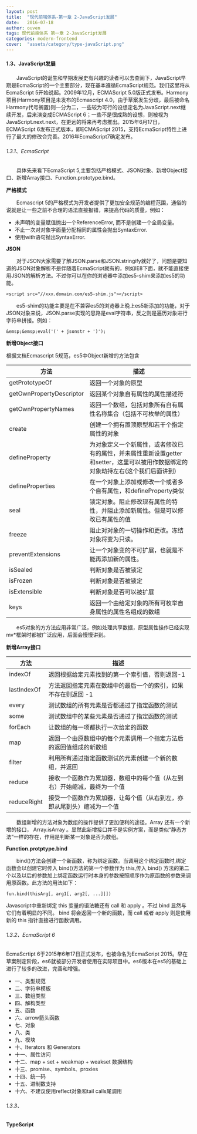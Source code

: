 ```yaml
---
layout: post
title:  "现代前端体系-第一章 2-JavaScript发展"
date:   2016-07-18
author: ouven
tags: 现代前端体系 第一章 2-JavaScript发展
categories: modern-frontend
cover:  "assets/category/type-javaScript.png"
---
```


#### 1.3、JavaScript发展

&emsp;&emsp;JavaScript的诞生和早期发展史有兴趣的读者可以去查阅下，JavaScript早期是EcmaScript的一个主要部分，现在基本遵循EcmaScript规范。我们这里将从EcmaScript 5开始说起。2009年12月，ECMAScript 5.0版正式发布。Harmony项目(Harmony项目是未发布的Ecmascript 4.0，由于草案发生分歧，最后被命名Harmony代号搁置)则一分为二，一些较为可行的设想定名为JavaScript.next继续开发，后来演变成ECMAScript 6；一些不是很成熟的设想，则被视为JavaScript.next.next，在更远的将来再考虑推出。2015年6月17日，ECMAScript 6发布正式版本，即ECMAScript 2015，支持EcmaScript特性上进行了最大的修改合完善。2016年EcmaScript7确定发布。

###### 1.3.1、EcmaScript

&emsp;&emsp;具体先来看下EcmaScript 5,主要包括严格模式、JSON对象、新增Object接口、新增Array接口、Function.prototype.bind。

**严格模式**

&emsp;&emsp;Ecmascript 5的严格模式为开发者提供了更加安全规范的编程范围，通俗的说就是让一些之前不合理的语法直接报错，来提高代码的质量，例如：

- 未声明的变量赋值抛出一个ReferenceError, 而不是创建一个全局变量。
- 不止一次对对象字面量分配相同的属性会抛出SyntaxError.
- 使用with语句抛出SyntaxError.

**JSON**

&emsp;&emsp;对于JSON大家需要了解JSON.parse和JSON.stringify就好了，问题是要知道的JSON对象解析不是伴随着EcmaScript就有的，例如IE8下面，就不能直接使用JSON的解析方法。不过你可以在你的浏览器中添加es5-shim来添加es5的功能。

```
<script src="//xxx.domain.com/es5-shim.js"></script>
```

&emsp;&emsp;es5-shim的功能主要是在不兼容es5的浏览器上晚上es5新添加的功能，对于JSON对象来说，JSON.parse实现的思路是eval字符串，反之则是遍历对象进行字符串拼接。例如：

```
&emsp;&emsp;eval('(' + jsonstr + ')');
```

**新增Object接口**

根据文档Ecmascript 5规范，es5中Object新增的方法包含

|方法|描述|
|---|---|
|getPrototypeOf|返回一个对象的原型|
|getOwnPropertyDescriptor|返回某个对象自有属性的属性描述符|
|getOwnPropertyNames|返回一个数组，包括对象所有自有属性名称集合（包括不可枚举的属性）|
|create|创建一个拥有置顶原型和若干个指定属性的对象|
|defineProperty|为对象定义一个新属性，或者修改已有的属性，并未属性重新设置getter和setter，这里可以被用作数据绑定的对象劫持左右(这个我们后面讲到)|
|defineProperties|在一个对象上添加或修改一个或者多个自有属性，和defineProperty类似|
|seal|锁定对象。阻止修改现有属性的特性，并阻止添加新属性。但是可以修改已有属性的值|
|freeze|阻止对对象的一切操作和更改。冻结对象将变为只读。|
|preventExtensions|让一个对象变的不可扩展，也就是不能再添加新的属性。|
|isSealed|判断对象是否被锁定|
|isFrozen|判断对象是否被锁定|
|isExtensible|判断对象是否可以被扩展 |
|keys|返回一个由给定对象的所有可枚举自身属性的属性名组成的数组 |

&emsp;&emsp;es5对象的方方法应用非常广泛，例如处理共享数据，原型属性操作已经实现mv*框架时都被广泛应用，后面会慢慢讲到。

**新增Array接口**

|方法|描述|
|---|---|
|indexOf|返回根据给定元素找到的第一个索引值，否则返回-1|
|lastIndexOf|方法返回指定元素在数组中的最后一个的索引，如果不存在则返回 -1|
|every|测试数组的所有元素是否都通过了指定函数的测试|
|some|测试数组中的某些元素是否通过了指定函数的测试|
|forEach|让数组的每一项都执行一次给定的函数|
|map|返回一个由原数组中的每个元素调用一个指定方法后的返回值组成的新数组|
|filter|利用所有通过指定函数测试的元素创建一个新的数组，并返回|
|reduce|接收一个函数作为累加器，数组中的每个值（从左到右）开始缩减，最终为一个值|
|reduceRight|接受一个函数作为累加器，让每个值（从右到左，亦即从尾到头）缩减为一个值|

&emsp;&emsp;数组新增的方法对象为数组的操作提供了更加便利的途径。Array 还有一个新增的接口， Array.isArray 。显然此新增接口并不是实例方案，而是类似“静态方法”一样的存在，作用是判断某一对象是否为数组。

**Function.protptype.bind**

&emsp;&emsp;bind()方法会创建一个新函数，称为绑定函数。当调用这个绑定函数时,绑定函数会以创建它时传入 bind()方法的第一个参数作为 this,传入 bind() 方法的第二个以及以后的参数加上绑定函数运行时本身的参数按照顺序作为原函数的参数来调用原函数。此方法的用法如下：

```
fun.bind(thisArg[, arg1[, arg2[, ...]]])
```

Javascript中重新绑定 this 变量的语法糖还有 call 和 apply 。不过 bind 显然与它们有着明显的不同。 bind 将会返回一个新的函数，而 call 或者 apply 则是使用新的 this 指针直接进行函数调用。

###### 1.3.2、EcmaScript 6

EcmaScrtipt 6于2015年6年17日正式发布，也被命名为EcmaScript 2015。早在草案制定阶段，es6就被部分开发者使用在实际项目中。es6版本在es5的基础上进行了较多的改进，完善和增强。

* 一、类型规范
* 二、字符串模板
* 三、数组类型
* 四、解构类型
* 五、函数
* 六、arrow箭头函数
* 七、对象
* 八、类
* 九、模块
* 十、Iterators 和 Generators
* 十一、属性访问
* 十二、map + set + weakmap + weakset 数据结构
* 十三、promise、symbols、proxies
* 十四、统一码
* 十五、进制数支持
* 十六、不建议使用reflect对象和tail calls尾调用

###### 1.3.3、

**TypeScript**
